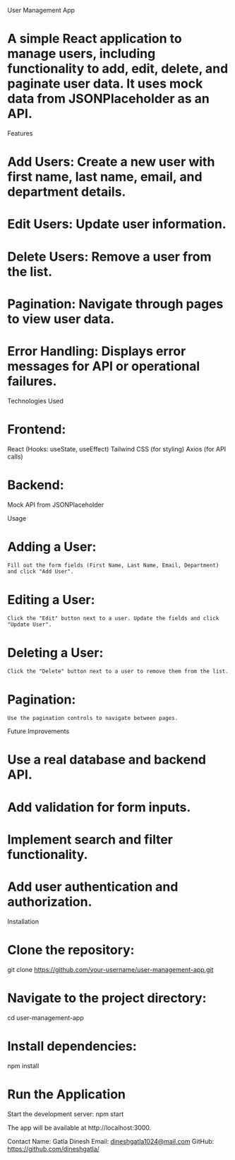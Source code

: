 User Management App
# A simple React application to manage users, including functionality to add, edit, delete, and paginate user data. It uses mock data from JSONPlaceholder as an API.

Features
# Add Users: Create a new user with first name, last name, email, and department details.
# Edit Users: Update user information.
# Delete Users: Remove a user from the list.
# Pagination: Navigate through pages to view user data.
# Error Handling: Displays error messages for API or operational failures.

Technologies Used
# Frontend:
  React (Hooks: useState, useEffect)
  Tailwind CSS (for styling)
  Axios (for API calls)
# Backend:
  Mock API from JSONPlaceholder

Usage
# Adding a User:
    Fill out the form fields (First Name, Last Name, Email, Department) and click "Add User".
    
# Editing a User:
    Click the "Edit" button next to a user. Update the fields and click "Update User".

# Deleting a User:
    Click the "Delete" button next to a user to remove them from the list.

# Pagination:
    Use the pagination controls to navigate between pages.

Future Improvements
# Use a real database and backend API.
# Add validation for form inputs.
# Implement search and filter functionality.
# Add user authentication and authorization.


Installation
# Clone the repository:
git clone https://github.com/your-username/user-management-app.git

# Navigate to the project directory:
cd user-management-app

# Install dependencies:
npm install

# Run the Application
Start the development server:
npm start

The app will be available at http://localhost:3000.

Contact
Name: Gatla Dinesh
Email: dineshgatla1024@mail.com
GitHub: https://github.com/dineshgatla/
